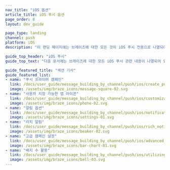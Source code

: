 ```yaml
---
nav_title: "iOS 옵션"
article_title: iOS 푸시 옵션
page_order: 8
layout: dev_guide

page_type: landing
channel: push
platform: iOS
description: "이 랜딩 페이지에는 브레이즈에 대한 모든 것이 iOS 푸시 전용으로 나열되어 있습니다."

guide_top_header: "iOS 푸시"
guide_top_text: "다음 문서에는 브레이즈에 대한 모든 iOS 푸시 관련 내용이 나열되어 있습니다."

guide_featured_title: "섹션 기사"
guide_featured_list:
- name: "푸시 프라이머 캠페인"
  link: /docs/user_guide/message_building_by_channel/push/ios/create_push_primer/
  image: /assets/img/braze_icons/message-square-02.svg
- name: "사용자 지정 가능한 앱 아이콘"
  link: /docs/user_guide/message_building_by_channel/push/ios/customizable_app_icons/
  image: /assets/img/braze_icons/phone-02.svg
- name: "알림 옵션"
  link: /docs/user_guide/message_building_by_channel/push/ios/notification_options/
  image: /assets/img/braze_icons/settings-01.svg
- name: "리치 알림"
  link: /docs/user_guide/message_building_by_channel/push/ios/rich_notifications/
  image: /assets/img/braze_icons/beaker-02.svg
- name: "고급 캠페인 설정"
  link: /docs/user_guide/message_building_by_channel/push/ios/advanced_campaign_settings/
  image: /assets/img/braze_icons/bar-chart-01.svg
- name: "배지 수 활용"
  link: /docs/user_guide/message_building_by_channel/push/ios/utilizing_badge_count/
  image: /assets/img/braze_icons/bell-03.svg
---
```

<br><br>